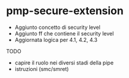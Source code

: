# pmp-secure-extension

- Aggiunto concetto di security level
- Aggiunto ff che contiene il security level
- Aggiornata logica per 4.1, 4.2, 4.3

TODO
- capire il ruolo nei diversi stadi della pipe
- istruzioni (smc/smret)